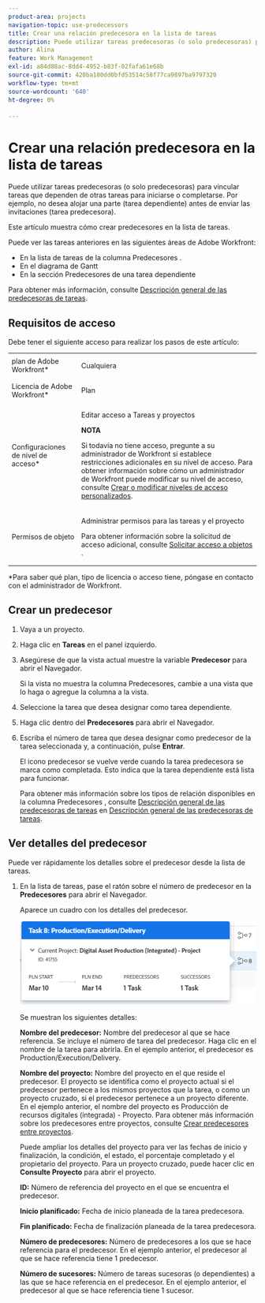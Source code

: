 ```yaml
---
product-area: projects
navigation-topic: use-predecessors
title: Crear una relación predecesora en la lista de tareas
description: Puede utilizar tareas predecesoras (o solo predecesoras) para vincular tareas que dependen de otras tareas para iniciarse o completarse. Por ejemplo, no desea alojar una parte (tarea dependiente) antes de enviar las invitaciones (tarea predecesora).
author: Alina
feature: Work Management
exl-id: a84d88ac-8dd4-4952-b83f-02fafa61e68b
source-git-commit: 420ba180dd0bfd53514c58f77ca9897ba9797320
workflow-type: tm+mt
source-wordcount: '640'
ht-degree: 0%

---
```


# Crear una relación predecesora en la lista de tareas

Puede utilizar tareas predecesoras (o solo predecesoras) para vincular tareas que dependen de otras tareas para iniciarse o completarse. Por ejemplo, no desea alojar una parte (tarea dependiente) antes de enviar las invitaciones (tarea predecesora).

Este artículo muestra cómo crear predecesores en la lista de tareas.

Puede ver las tareas anteriores en las siguientes áreas de Adobe Workfront:

* En la lista de tareas de la columna Predecesores .
* En el diagrama de Gantt
* En la sección Predecesores de una tarea dependiente

Para obtener más información, consulte [Descripción general de las predecesoras de tareas](../../../manage-work/tasks/use-prdcssrs/predecessors-overview.md).

## Requisitos de acceso

Debe tener el siguiente acceso para realizar los pasos de este artículo:

<table style="table-layout:auto"> 
 <col> 
 <col> 
 <tbody> 
  <tr> 
   <td role="rowheader">plan de Adobe Workfront*</td> 
   <td> <p>Cualquiera</p> </td> 
  </tr> 
  <tr> 
   <td role="rowheader">Licencia de Adobe Workfront*</td> 
   <td> <p>Plan </p> </td> 
  </tr> 
  <tr> 
   <td role="rowheader">Configuraciones de nivel de acceso*</td> 
   <td> <p>Editar acceso a Tareas y proyectos</p> <p><b>NOTA</b>

Si todavía no tiene acceso, pregunte a su administrador de Workfront si establece restricciones adicionales en su nivel de acceso. Para obtener información sobre cómo un administrador de Workfront puede modificar su nivel de acceso, consulte <a href="../../../administration-and-setup/add-users/configure-and-grant-access/create-modify-access-levels.md" class="MCXref xref">Crear o modificar niveles de acceso personalizados</a>.</p> </td>
</tr> 
  <tr> 
   <td role="rowheader">Permisos de objeto</td> 
   <td> <p>Administrar permisos para las tareas y el proyecto</p> <p>Para obtener información sobre la solicitud de acceso adicional, consulte <a href="../../../workfront-basics/grant-and-request-access-to-objects/request-access.md" class="MCXref xref">Solicitar acceso a objetos </a>.</p> </td> 
  </tr> 
 </tbody> 
</table>

&#42;Para saber qué plan, tipo de licencia o acceso tiene, póngase en contacto con el administrador de Workfront.

## Crear un predecesor

1. Vaya a un proyecto.
1. Haga clic en **Tareas** en el panel izquierdo.
1. Asegúrese de que la vista actual muestre la variable **Predecesor** para abrir el Navegador.

   Si la vista no muestra la columna Predecesores, cambie a una vista que lo haga o agregue la columna a la vista.

1. Seleccione la tarea que desea designar como tarea dependiente.
1. Haga clic dentro del **Predecesores** para abrir el Navegador.
1. Escriba el número de tarea que desea designar como predecesor de la tarea seleccionada y, a continuación, pulse **Entrar**.

   El icono predecesor se vuelve verde cuando la tarea predecesora se marca como completada. Esto indica que la tarea dependiente está lista para funcionar.

   Para obtener más información sobre los tipos de relación disponibles en la columna Predecesores , consulte [Descripción general de las predecesoras de tareas](../../../manage-work/tasks/use-prdcssrs/predecessors-overview.md) en [Descripción general de las predecesoras de tareas](../../../manage-work/tasks/use-prdcssrs/predecessors-overview.md).

## Ver detalles del predecesor

Puede ver rápidamente los detalles sobre el predecesor desde la lista de tareas.

1. En la lista de tareas, pase el ratón sobre el número de predecesor en la **Predecesores** para abrir el Navegador.

   Aparece un cuadro con los detalles del predecesor.

   ![Detalles del predecesor](assets/predecessor-details-in-task-list.png)

   Se muestran los siguientes detalles:

   **Nombre del predecesor:** Nombre del predecesor al que se hace referencia. Se incluye el número de tarea del predecesor. Haga clic en el nombre de la tarea para abrirla. En el ejemplo anterior, el predecesor es Production/Execution/Delivery.

   **Nombre del proyecto:** Nombre del proyecto en el que reside el predecesor. El proyecto se identifica como el proyecto actual si el predecesor pertenece a los mismos proyectos que la tarea, o como un proyecto cruzado, si el predecesor pertenece a un proyecto diferente. En el ejemplo anterior, el nombre del proyecto es Producción de recursos digitales (integrada) - Proyecto. Para obtener más información sobre los predecesores entre proyectos, consulte [Crear predecesores entre proyectos](../../tasks/use-prdcssrs/cross-project-predecessors.md).

   Puede ampliar los detalles del proyecto para ver las fechas de inicio y finalización, la condición, el estado, el porcentaje completado y el propietario del proyecto. Para un proyecto cruzado, puede hacer clic en **Consulte Proyecto** para abrir el proyecto.

   **ID:** Número de referencia del proyecto en el que se encuentra el predecesor.

   **Inicio planificado:** Fecha de inicio planeada de la tarea predecesora.

   **Fin planificado:** Fecha de finalización planeada de la tarea predecesora.

   **Número de predecesores:** Número de predecesores a los que se hace referencia para el predecesor. En el ejemplo anterior, el predecesor al que se hace referencia tiene 1 predecesor.

   **Número de sucesores:** Número de tareas sucesoras (o dependientes) a las que se hace referencia en el predecesor. En el ejemplo anterior, el predecesor al que se hace referencia tiene 1 sucesor.
